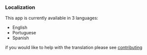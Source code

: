 ### Localization

This app is currently available in 3 languages:
  * English
  * Portuguese
  * Spanish


if you would like to help with the translation please see [contributing](../customization/contributing/)